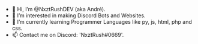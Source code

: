 - 👋 Hi, I’m @NxztRushDEV (aka André).
- 👀 I’m interested in making Discord Bots and Websites.
- 🌱 I’m currently learning Programmer Languages like py, js, html, php and css.
- 📫 Contact me on Discord: 'NxztRush#0669'.

<!---
NxztRushDEV/NxztRushDEV is a ✨ special ✨ repository because its `README.md` (this file) appears on your GitHub profile.
You can click the Preview link to take a look at your changes.
--->
